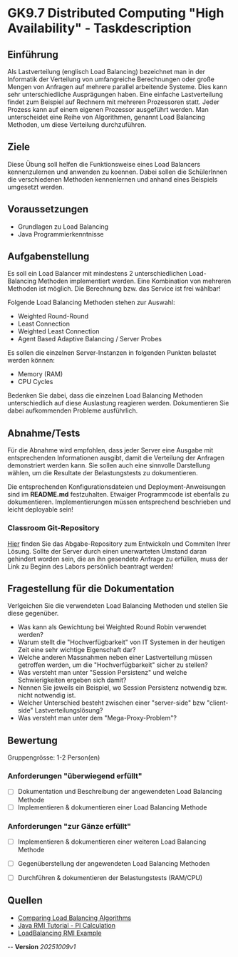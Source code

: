 # GK9.7 Distributed Computing "High Availability" - Taskdescription
## Einführung
Als Lastverteilung (englisch Load Balancing) bezeichnet man in der Informatik der Verteilung von umfangreiche Berechnungen oder große Mengen von Anfragen auf mehrere parallel arbeitende Systeme. Dies kann sehr unterschiedliche Ausprägungen haben. Eine einfache Lastverteilung findet zum Beispiel auf Rechnern mit mehreren Prozessoren statt. Jeder Prozess kann auf einem eigenen Prozessor ausgeführt werden. Man unterscheidet eine Reihe von Algorithmen, genannt Load Balancing Methoden, um diese Verteilung durchzuführen.


## Ziele
Diese Übung soll helfen die Funktionsweise eines Load Balancers kennenzulernen und anwenden zu koennen. Dabei sollen die SchülerInnen die verschiedenen Methoden kennenlernen und anhand eines Beispiels umgesetzt werden.


## Voraussetzungen
* Grundlagen zu Load Balancing
* Java Programmierkenntnisse


## Aufgabenstellung
Es soll ein Load Balancer mit mindestens 2 unterschiedlichen Load-Balancing Methoden implementiert werden. Eine Kombination von mehreren Methoden ist möglich. Die Berechnung bzw. das Service ist frei wählbar!

Folgende Load Balancing Methoden stehen zur Auswahl:

+ Weighted Round-Round
+ Least Connection
+ Weighted Least Connection
+ Agent Based Adaptive Balancing / Server Probes

Es sollen die einzelnen Server-Instanzen in folgenden Punkten belastet werden können:

+ Memory (RAM)
+ CPU Cycles

Bedenken Sie dabei, dass die einzelnen Load Balancing Methoden unterschiedlich auf diese Auslastung reagieren werden. Dokumentieren Sie dabei aufkommenden Probleme ausführlich.


## Abnahme/Tests
Für die Abnahme wird empfohlen, dass jeder Server eine Ausgabe mit entsprechenden Informationen ausgibt, damit die Verteilung der Anfragen demonstriert werden kann. Sie sollen auch eine sinnvolle Darstellung wählen, um die Resultate der Belastungstests zu dokumentieren.

Die entsprechenden Konfigurationsdateien und Deployment-Anweisungen sind im **README.md** festzuhalten. Etwaiger Programmcode ist ebenfalls zu dokumentieren. Implementierungen müssen entsprechend beschrieben und leicht deployable sein!

### Classroom Git-Repository
[Hier](https://classroom.github.com/a/nlvLQrYD) finden Sie das Abgabe-Repository zum Entwickeln und Commiten Ihrer Lösung. Sollte der Server durch einen unerwarteten Umstand daran gehindert worden sein, die an ihn gesendete Anfrage zu erfüllen, muss der Link zu Beginn des Labors persönlich beantragt werden!

## Fragestellung für die Dokumentation
Verlgeichen Sie die verwendeten Load Balancing Methoden und stellen Sie diese gegenüber.

+ Was kann als Gewichtung bei Weighted Round Robin verwendet werden?
+ Warum stellt die "Hochverfügbarkeit" von IT Systemen in der heutigen Zeit eine sehr wichtige Eigenschaft dar?
+ Welche anderen Massnahmen neben einer Lastverteilung müssen getroffen werden, um die "Hochverfügbarkeit" sicher zu stellen?
+ Was versteht man unter "Session Persistenz" und welche Schwierigkeiten ergeben sich damit?
+ Nennen Sie jeweils ein Beispiel, wo Session Persistenz notwendig bzw. nicht notwendig ist.
+ Welcher Unterschied besteht zwischen einer "server-side" bzw "client-side" Lastverteilungslösung?
+ Was versteht man unter dem "Mega-Proxy-Problem"?


## Bewertung
Gruppengrösse: 1-2 Person(en)
### Anforderungen "überwiegend erfüllt"
- [ ] Dokumentation und Beschreibung der angewendeten Load Balancing Methode
- [ ] Implementieren & dokumentieren einer Load Balancing Methode
### Anforderungen "zur Gänze erfüllt"
- [ ] Implementieren & dokumentieren einer weiteren Load Balancing Methode
- [ ] Gegenüberstellung der angewendeten Load Balancing Methoden
- [ ] Durchführen & dokumentieren der Belastungstests (RAM/CPU)


## Quellen
* [Comparing Load Balancing Algorithms](https://www.jscape.com/blog/load-balancing-algorithms)
* [Java RMI Tutorial - PI Calculation](https://docs.oracle.com/javase/tutorial/rmi/overview.html)
* [LoadBalancing RMI Example](https://github.com/mborko/code-examples/tree/master/java/rmiLoadBalancing)

--
**Version** *20251009v1*

